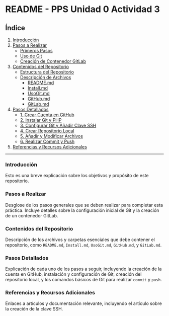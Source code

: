 # README - PPS Unidad 0 Actividad 3

## Índice

1. [Introducción](#introducción)
2. [Pasos a Realizar](#pasos-a-realizar)
   - [Primeros Pasos](#primeros-pasos)
   - [Uso de Git](#uso-de-git)
   - [Creación de Contenedor GitLab](#creación-de-contenedor-gitlab)
3. [Contenidos del Repositorio](#contenidos-del-repositorio)
   - [Estructura del Repositorio](#estructura-del-repositorio)
   - [Descripción de Archivos](#descripción-de-archivos)
      - [README.md](#readmemd)
      - [Install.md](#installmd)
      - [UsoGit.md](#usogitmd)
      - [GitHub.md](#githubmd)
      - [GitLab.md](#gitlabmd)
4. [Pasos Detallados](#pasos-detallados)
   - [1. Crear Cuenta en GitHub](#1-crear-cuenta-en-github)
   - [2. Instalar Git y PHP](#2-instalar-git-y-php)
   - [3. Configurar Git y Añadir Clave SSH](#3-configurar-git-y-añadir-clave-ssh)
   - [4. Crear Repositorio Local](#4-crear-repositorio-local)
   - [5. Añadir y Modificar Archivos](#5-añadir-y-modificar-archivos)
   - [6. Realizar Commit y Push](#6-realizar-commit-y-push)
5. [Referencias y Recursos Adicionales](#referencias-y-recursos-adicionales)

---

### Introducción
Esto es una breve explicación sobre los objetivos y propósito de este repositorio.

### Pasos a Realizar
Desglose de los pasos generales que se deben realizar para completar esta práctica. Incluye detalles sobre la configuración inicial de Git y la creación de un contenedor GitLab.

### Contenidos del Repositorio
Descripción de los archivos y carpetas esenciales que debe contener el repositorio, como `README.md`, `Install.md`, `UsoGit.md`, `GitHub.md`, y `GitLab.md`.

### Pasos Detallados
Explicación de cada uno de los pasos a seguir, incluyendo la creación de la cuenta en GitHub, instalación y configuración de Git, creación del repositorio local, y los comandos básicos de Git para realizar `commit` y `push`.

### Referencias y Recursos Adicionales
Enlaces a artículos y documentación relevante, incluyendo el artículo sobre la creación de la clave SSH.